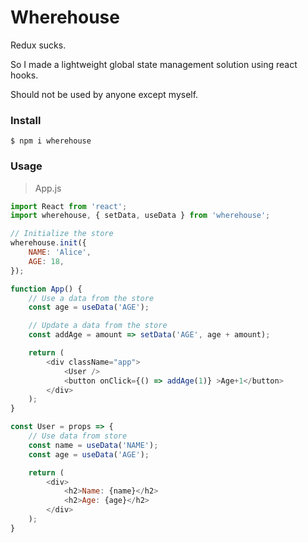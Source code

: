 # Wherehouse

Redux sucks.

So I made a lightweight global state management solution using react hooks.

Should not be used by anyone except myself.

### Install

```
$ npm i wherehouse
```

### Usage

> App.js

```javascript
import React from 'react';
import wherehouse, { setData, useData } from 'wherehouse';

// Initialize the store
wherehouse.init({
	NAME: 'Alice',
	AGE: 18,
});

function App() {
	// Use a data from the store
	const age = useData('AGE');

	// Update a data from the store
	const addAge = amount => setData('AGE', age + amount);

	return (
		<div className="app">
			<User />
			<button onClick={() => addAge(1)} >Age+1</button>
		</div>
	);
}

const User = props => {
	// Use data from store
	const name = useData('NAME');
	const age = useData('AGE');

	return (
		<div>
			<h2>Name: {name}</h2>
			<h2>Age: {age}</h2>
		</div>
	);
}
```